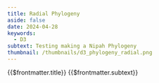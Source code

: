 ```yaml
---
title: Radial Phylogeny
aside: false
date: 2024-04-28
keywords:
  - D3
subtext: Testing making a Nipah Phylogeny
thumbnail: /thumbnails/d3_phylogeny_radial.png
---
```


<FigureTitle>{{$frontmatter.title}}</FigureTitle>
<SubtitleHeader>{{$frontmatter.subtext}}</SubtitleHeader>
<D3PlotContainer>
<div class="" ref="svgContainer"></div>
</D3PlotContainer>

<script setup>
//some code based on example here: https://observablehq.com/@d3/tree-of-life?intent=fork
import * as d3 from 'd3';
import { onMounted, ref } from 'vue';

const svgContainer = ref(null);

function parseNewick(a) {
  for (var e = [], r = {}, s = a.split(/\s*(;|\(|\)|,|:)\s*/), t = 0; t < s.length; t++) {
    var n = s[t];
    switch (n) {
      case "(":
        var c = {};
        r.branchset = [c];
        e.push(r);
        r = c;
        break;
      case ",":
        var c = {};
        e[e.length - 1].branchset.push(c);
        r = c;
        break;
      case ")":
        r = e.pop();
        break;
      case ":":
        break;
      default:
        var h = s[t - 1];
        if (h === ")" || h === "(" || h === ",") {
          const nameAndCountry = n.split(/\[|\]/);
          r.name = nameAndCountry[0];
          r.country = nameAndCountry[1]; // Extract the country information
        } else if (h === ":") {
          r.length = parseFloat(n);
        }
    }
  }
  return r;
};

function drawChart(data) {
  const width = 800;
  const outerRadius = width / 2;
  const innerRadius = outerRadius - 120;

  const root = d3.hierarchy(data, d => d.branchset)
    .sum(d => d.branchset ? 0 : 1)
    .sort((a, b) => (a.value - b.value) || d3.ascending(a.data.length, b.data.length));

  var cluster = d3.cluster()
    .size([360, innerRadius])
    .separation((a, b) => 1);

  // tree building functions
  function maxLength(d) {
    return d.data.length + (d.children ? d3.max(d.children, maxLength) : 0);
  }
  function setRadius(d, y0, k) {
    d.radius = (y0 += d.data.length) * k;
    if (d.children) d.children.forEach(d => setRadius(d, y0, k));
  }
  function linkStep(startAngle, startRadius, endAngle, endRadius) {
    const c0 = Math.cos(startAngle = (startAngle - 90) / 180 * Math.PI);
    const s0 = Math.sin(startAngle);
    const c1 = Math.cos(endAngle = (endAngle - 90) / 180 * Math.PI);
    const s1 = Math.sin(endAngle);
    return "M" + startRadius * c0 + "," + startRadius * s0
      + (endAngle === startAngle ? "" : "A" + startRadius + "," + startRadius + " 0 0 " + (endAngle > startAngle ? 1 : 0) + " " + startRadius * c1 + "," + startRadius * s1)
      + "L" + endRadius * c1 + "," + endRadius * s1;
  }

  function linkConstant(d) {
    return linkStep(d.source.x, d.source.y, d.target.x, d.target.y);
  }

  cluster(root);
  setRadius(root, root.data.length = 0, innerRadius / maxLength(root));

  // Initialize SVG properly
  const svg = d3.select(svgContainer.value)
    .append('svg')
    //.attr('width', width)
    //.attr('height', width)
    .attr("viewBox", [-outerRadius, -outerRadius, width, width])
    .attr("class", "max-w-full h-auto");

  svg.append("g")
    .attr("class", "stroke")
    .attr("fill", "none")
    //.attr("stroke", "currentColor")
    .selectAll("path")
    .data(root.links())
    .join("path")
    .attr("d", linkConstant)
    .attr("stroke-width", 1.5)

  svg.append("g")
    .selectAll("circle")
    .data(root.leaves())
    .join("circle")
    .attr("transform", d => `rotate(${d.x - 90}) translate(${innerRadius + 4},0)`)
    .attr("r", 6)
    //.attr("stroke", "currentColor") 
    //.attr("stroke-width", 2)
    .attr("class", "circle")
    .attr("fill", d => {
      const countryColors = {
        "India": "#ff7f0e",
        "Bangladesh": "#1f77b4",
        "Malaysia": "#2ca02c",
        "Cambodia": "#d62728",
        "Thailand": "#9467bd",
      };
      return countryColors[d.data.country] || "black";
    })
  const countryColors = {
    "India": "#ff7f0e",
    "Bangladesh": "#1f77b4",
    "Malaysia": "#2ca02c",
    "Cambodia": "#d62728",
    "Thailand": "#9467bd",
  };

  // Create a legend group
  const legend = svg.append("g")
    .attr("class", "legend")
    .attr("transform", `translate(${outerRadius - 750}, ${-outerRadius + 90})`);

  // Add legend items
  const legendItems = legend.selectAll(".legend-item")
    .data(Object.entries(countryColors))
    .enter()
    .append("g")
    .attr("class", "legend-item")
    .attr("transform", (d, i) => `translate(0, ${i * 20})`);

  // Add circles to legend items
  legendItems.append("circle")
    .attr("r", 6)
    .attr("fill", d => d[1])
    .attr("class", "circle")
  //.attr("stroke", "currentColor") 
  //.attr("stroke-width", 2);

  // Add country labels to legend items
  legendItems.append("text")
    .attr("class", "legend-text")
    .attr("x", 10)
    .style("fill", "currentColor")
    .attr("y", 6)
    .attr("dy", "0em")
    .text(d => d[0]);
};

async function fetchData() {
  const file = await fetch('/data/nipah_whole_genome_phylo.tre');
  const csv = await file.text();
  const parsedData = parseNewick(csv);
  drawChart(parsedData);
};
onMounted(() => {
  fetchData();
});
</script>

<style>
.circle {
  @apply stroke-white dark:stroke-slate-200 stroke-1;
}

.stroke {
  @apply stroke-current;
}
</style>
